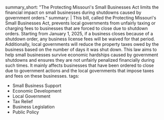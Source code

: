 summary_short: "The Protecting Missouri's Small Businesses Act limits the financial impact on small businesses during shutdowns caused by government orders."
summary: |
  This bill, called the Protecting Missouri's Small Businesses Act, prevents local governments from unfairly taxing or charging fees to businesses that are forced to close due to shutdown orders. Starting from January 1, 2025, if a business closes because of a shutdown order, any business license fees will be waived for that period. Additionally, local governments will reduce the property taxes owed by the business based on the number of days it was shut down. This law aims to help small businesses survive economic hardships caused by government shutdowns and ensures they are not unfairly penalized financially during such times. It mainly affects businesses that have been ordered to close due to government actions and the local governments that impose taxes and fees on these businesses.
tags:
  - Small Business Support
  - Economic Development
  - Local Government
  - Tax Relief
  - Business Legislation
  - Public Policy
